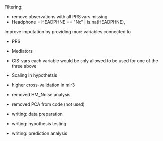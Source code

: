 Filtering:
- remove observations with all PRS vars missing
- Headphone = HEADPHNE == "No" | is.na(HEADPHNE),


Improve imputation by providing more variables connected to 
- PRS
- Mediators
- GIS-vars
each variable would be only allowed to be used for one of the three above



- Scaling in hypothetsis
- higher cross-validation in mlr3
- removed HM_Noise analysis
- removed PCA from code (not used)
- writing: data preparation
- writing: hypothesis testing
- writing: prediction analysis
